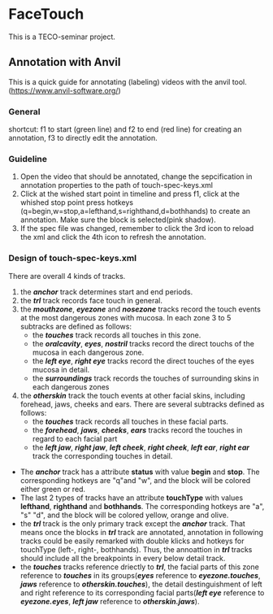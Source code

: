 # FaceTouch
This is a TECO-seminar project.
## Annotation with Anvil
This is a quick guide for annotating (labeling) videos with the anvil tool.
(https://www.anvil-software.org/)

### General 

shortcut: f1 to start (green line) and f2 to end (red line) for creating an annotation, f3 to directly edit the annotation.

### Guideline
1. Open the video that should be annotated, change the sepcification in annotation properties to the path of touch-spec-keys.xml
2. Click at the wished start point in timeline and press f1, click at the whished stop point press hotkeys (q=begin,w=stop,a=lefthand,s=righthand,d=bothhands) to create an annotation. Make sure the block is selected(pink shadow).
3. If the spec file was changed, remember to click the 3rd icon to reload the xml and click the 4th icon to refresh the annotation.

### Design of touch-spec-keys.xml
There are overall 4 kinds of tracks.
1. the **_anchor_** track determines start and end periods.
2. the **_trl_** track records face touch in general.
3. the **_mouthzone_**, **_eyezone_** and **_nosezone_** tracks record the touch events at the most dangerous zones with mucosa. In each zone 3 to 5 subtracks are defined as follows:
    * the **_touches_** track records all touches in this zone.
    * the **_oralcavity_**, **_eyes_**, **_nostril_** tracks record the direct touchs of the mucosa in each dangerous zone.
    * the **_left eye_**, **_right eye_** tracks record the direct touches of the eyes mucosa in detail.
    * the **_surroundings_** track records the touches of surrounding skins in each dangerous zones
4. the **_otherskin_** track the touch events at other facial skins, including forehead, jaws, cheeks and ears. There are several subtracks defined as follows:
    * the **_touches_** track records all touches in these facial parts.
    * the **_forehead_**, **_jaws_**, **_cheeks_**, **_ears_** tracks record the touches in regard to each facial part
    * the **_left jaw_**, **_right jaw_**, **_left cheek_**, **_right cheek_**, **_left ear_**, **_right ear_** track the corresponding touches in detail.

* The **_anchor_** track  has a attribute **status** with value **begin** and **stop**. The corresponding hotkeys are "q"and "w", and the block will be colored either green or red.
* The last 2 types of tracks have an attribute **touchType** with values **lefthand**, 
**righthand** and **bothhands**. The corresponding hotkeys are "a", "s" "d", and the block will be colored yellow, orange and olive.
* the **_trl_** track is the only primary track except the **_anchor_** track. That means once the blocks in **_trl_** track are annotated, annotation in following tracks could be easily remarked with double klicks and hotkeys for touchType (left-, right-, bothhands). Thus, the annoattion in **_trl_** tracks should include all the breakpoints in every below detail track.
* the **_touches_** tracks reference driectly to **_trl_**, the facial parts of this zone reference to **_touches_** in its groups(**_eyes_** reference to **_eyezone.touches_**, **_jaws_** reference to **_otherskin.touches_**), the detail destinguishment of left and right reference to its corresponding facial parts(**_left eye_** reference to **_eyezone.eyes_**, **_left jaw_** reference to **_otherskin.jaws_**).
